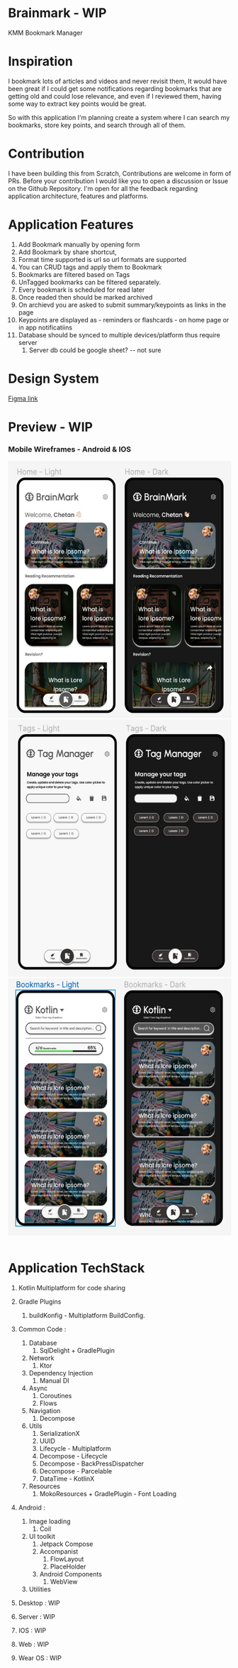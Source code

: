 # Brainmark - WIP

KMM Bookmark Manager

# Inspiration

I bookmark lots of articles and videos and never revisit them, It would have been great if I could get some
notifications regarding bookmarks that are getting old and could lose relevance, and even if I reviewed them, having
some way to extract key points would be great.

So with this application I'm planning create a system where I can search my bookmarks, store key points, and search
through all of them.

# Contribution

I have been building this from Scratch, Contributions are welcome in form of PRs. Before your contribution I would like
you to open a discussion or Issue on the Github Repository. I'm open for all the feedback regarding application
architecture, features and platforms.

# Application Features

1. Add Bookmark manually by opening form
2. Add Bookmark by share shortcut,
3. Format time supported is url so url formats are supported
4. You can CRUD tags and apply them to Bookmark
5. Bookmarks are filtered based on Tags
6. UnTagged bookmarks can be filtered separately.
7. Every bookmark is scheduled for read later
8. Once readed then should be marked archived
9. On archievd you are asked to submit summary/keypoints as links in the page
10. Keypoints are displayed as - reminders or flashcards - on home page or in app notificatiins
11. Database should be synced to multiple devices/platform thus require server
    1. Server db could be google sheet? -- not sure

# Design System

[Figma link](https://www.figma.com/file/mexiothtFvdlsQ5G8Pnfx1/BrainMark?node-id=0%3A1)

# Preview - WIP

<table>
  <tr> <h3>Mobile Wireframes - Android & IOS</h3> </tr>
  <tr><img src="./asset/asset1.jpeg" height=580px/></tr>
  <tr><img src="./asset/asset2.jpeg" height=580px/></tr>
  <tr><img src="./asset/asset3.jpeg" height=580px/></tr>
</table>

# Application TechStack

1. Kotlin Multiplatform for code sharing
2. Gradle Plugins
    1. buildKonfig - Multiplatform BuildConfig.
3. Common Code :
    1. Database
        1. SqlDelight + GradlePlugin
    2. Network
        1. Ktor
    3. Dependency Injection
        1. Manual DI
    4. Async
        1. Coroutines
        2. Flows
    5. Navigation
        1. Decompose
    6. Utils
        1. SerializationX
        2. UUID
        3. Lifecycle - Multiplatform
        4. Decompose - Lifecycle
        5. Decompose - BackPressDispatcher
        6. Decompose - Parcelable
        7. DataTime - KotlinX
    7. Resources
        1. MokoResources + GradlePlugin - Font Loading

4. Android :
    1. Image loading
        1. Coil
    2. UI toolkit
        1. Jetpack Compose
        2. Accompanist
            1. FlowLayout
            2. PlaceHolder
        3. Android Components
            1. WebView
    3. Utilities
5. Desktop : WIP
6. Server : WIP
7. IOS : WIP
8. Web : WIP
9. Wear OS : WIP
